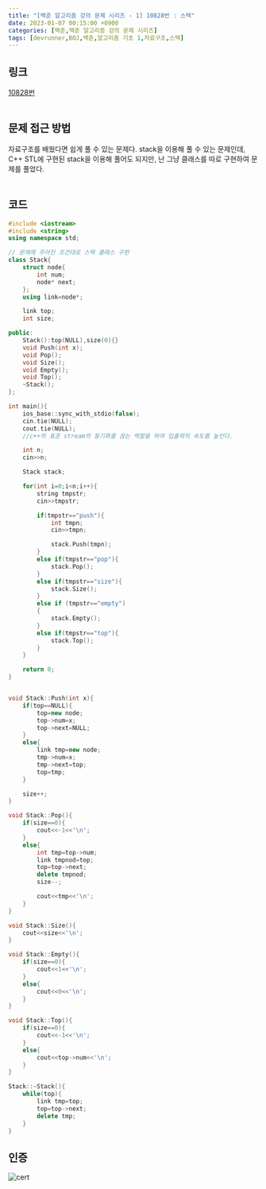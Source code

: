 ```yaml
---
title: "[백준 알고리즘 강의 문제 시리즈 - 1] 10828번 : 스택"
date: 2023-01-07 00:15:00 +0900
categories: [백준,백준 알고리즘 강의 문제 시리즈]
tags: [devrunner,BOJ,백준,알고리즘 기초 1,자료구조,스택]
---
```


링크
---
[10828번](https://www.acmicpc.net/problem/10828)
<br/><br/>


문제 접근 방법
---
자료구조를 배웠다면 쉽게 풀 수 있는 문제다. stack을 이용해 풀 수 있는 문제인데, C++ STL에 구현된 stack을 이용해 풀어도 되지만, 난 그냥 클래스를 따로 구현하여 문제를 풀었다.
<br/><br/>

코드
---
```cpp
#include <iostream>
#include <string>
using namespace std;

// 문제에 주어진 조건대로 스택 클래스 구현
class Stack{
    struct node{
        int num;
        node* next;
    };
    using link=node*;

    link top;
    int size;

public:
    Stack():top(NULL),size(0){}
    void Push(int x);
    void Pop();
    void Size();
    void Empty();
    void Top();
    ~Stack();
};

int main(){
    ios_base::sync_with_stdio(false);
    cin.tie(NULL);
    cout.tie(NULL);
    //c++의 표준 stream의 동기화를 끊는 역할을 하여 입출력의 속도를 높인다.

    int n;
    cin>>n;

    Stack stack;

    for(int i=0;i<n;i++){
        string tmpstr;
        cin>>tmpstr;

        if(tmpstr=="push"){
            int tmpn;
            cin>>tmpn;

            stack.Push(tmpn);
        }
        else if(tmpstr=="pop"){
            stack.Pop();
        }
        else if(tmpstr=="size"){
            stack.Size();
        }
        else if (tmpstr=="empty")
        {
            stack.Empty();
        }
        else if(tmpstr=="top"){
            stack.Top(); 
        }
    }

    return 0;
}


void Stack::Push(int x){
    if(top==NULL){
        top=new node;
        top->num=x;
        top->next=NULL;
    }
    else{
        link tmp=new node;
        tmp->num=x;
        tmp->next=top;
        top=tmp;
    }

    size++;
}

void Stack::Pop(){
    if(size==0){
        cout<<-1<<'\n';
    }
    else{
        int tmp=top->num;
        link tmpnod=top;
        top=top->next;
        delete tmpnod;
        size--;

        cout<<tmp<<'\n';
    }
}

void Stack::Size(){
    cout<<size<<'\n';
}

void Stack::Empty(){
    if(size==0){
        cout<<1<<'\n';
    }
    else{
        cout<<0<<'\n';
    }
}

void Stack::Top(){
    if(size==0){
        cout<<-1<<'\n';
    }
    else{
        cout<<top->num<<'\n';
    }
}

Stack::~Stack(){
    while(top){
        link tmp=top;
        top=top->next;
        delete tmp;
    }
}
```

인증
---
![cert](https://user-images.githubusercontent.com/87963766/211056721-ba6906a0-06e0-42c5-beb3-2b26707f47ee.png)